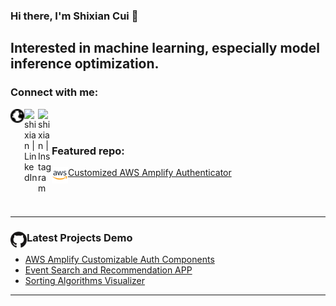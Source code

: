 ### Hi there, I'm Shixian Cui 👋

## Interested in machine learning, especially model inference optimization.

### Connect with me:

[<img align="left" alt="shixian" width="22px" src="https://raw.githubusercontent.com/iconic/open-iconic/master/svg/globe.svg" />][website]
[<img align="left" alt="shixian | LinkedIn" width="22px" src="https://cdn.jsdelivr.net/npm/simple-icons@v3/icons/linkedin.svg" />][linkedin]
[<img align="left" alt="shixian | Instagram" width="22px" src="https://cdn.jsdelivr.net/npm/simple-icons@v3/icons/instagram.svg" />][instagram]

<br />
<br />

### Featured repo:
<img align="left" alt="AWS" width="26px" src="https://raw.githubusercontent.com/github/explore/80688e429a7d4ef2fca1e82350fe8e3517d3494d/topics/aws/aws.png" />

[Customized AWS Amplify Authenticator](https://github.com/shixianc/aws-amplify-auth-component)

<br />
<br />

---

### <img align="left" alt="GitHub" width="26px" src="https://raw.githubusercontent.com/github/explore/78df643247d429f6cc873026c0622819ad797942/topics/github/github.png" /> Latest Projects Demo
<!-- PROJECTS:START -->
- [AWS Amplify Customizable Auth Components](https://master.d38jixybioco37.amplifyapp.com)
- [Event Search and Recommendation APP](http://3.21.142.8/eventin)
- [Sorting Algorithms Visualizer](https://shixianc.github.io/Sorting-Visualizer)
<!-- PROJECTS:END -->

---

[whippy]: https://www.hellowhippy.com
[website]: https://github.com/shixianc
[instagram]: https://www.instagram.com/csxxsccsx/
[linkedin]: https://www.linkedin.com/in/shixian-cui-2814ab187

